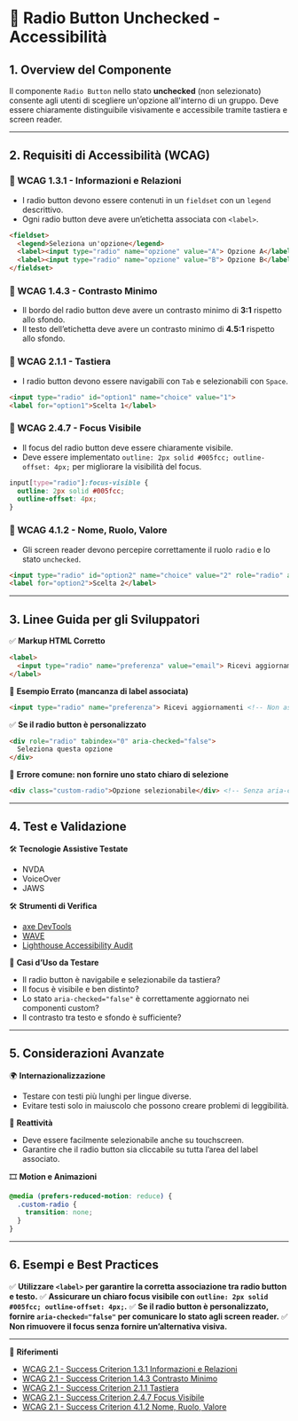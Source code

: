 # 📌 Radio Button Unchecked - Accessibilità

## 1. Overview del Componente
Il componente `Radio Button` nello stato **unchecked** (non selezionato) consente agli utenti di scegliere un'opzione all'interno di un gruppo. Deve essere chiaramente distinguibile visivamente e accessibile tramite tastiera e screen reader.

---

## 2. Requisiti di Accessibilità (WCAG)

### 🔹 WCAG 1.3.1 - Informazioni e Relazioni
- I radio button devono essere contenuti in un `fieldset` con un `legend` descrittivo.
- Ogni radio button deve avere un’etichetta associata con `<label>`.

```html
<fieldset>
  <legend>Seleziona un'opzione</legend>
  <label><input type="radio" name="opzione" value="A"> Opzione A</label>
  <label><input type="radio" name="opzione" value="B"> Opzione B</label>
</fieldset>
```

### 🔹 WCAG 1.4.3 - Contrasto Minimo
- Il bordo del radio button deve avere un contrasto minimo di **3:1** rispetto allo sfondo.
- Il testo dell’etichetta deve avere un contrasto minimo di **4.5:1** rispetto allo sfondo.

### 🔹 WCAG 2.1.1 - Tastiera
- I radio button devono essere navigabili con `Tab` e selezionabili con `Space`.

```html
<input type="radio" id="option1" name="choice" value="1">
<label for="option1">Scelta 1</label>
```

### 🔹 WCAG 2.4.7 - Focus Visibile
- Il focus del radio button deve essere chiaramente visibile.
- Deve essere implementato `outline: 2px solid #005fcc; outline-offset: 4px;` per migliorare la visibilità del focus.

```css
input[type="radio"]:focus-visible {
  outline: 2px solid #005fcc;
  outline-offset: 4px;
}
```

### 🔹 WCAG 4.1.2 - Nome, Ruolo, Valore
- Gli screen reader devono percepire correttamente il ruolo `radio` e lo stato `unchecked`.

```html
<input type="radio" id="option2" name="choice" value="2" role="radio" aria-checked="false">
<label for="option2">Scelta 2</label>
```

---

## 3. Linee Guida per gli Sviluppatori

✅ **Markup HTML Corretto**
```html
<label>
  <input type="radio" name="preferenza" value="email"> Ricevi aggiornamenti via email
</label>
```

🚫 **Esempio Errato (mancanza di label associata)**
```html
<input type="radio" name="preferenza"> Ricevi aggiornamenti <!-- Non associato correttamente -->
```

✅ **Se il radio button è personalizzato**
```html
<div role="radio" tabindex="0" aria-checked="false">
  Seleziona questa opzione
</div>
```

🚫 **Errore comune: non fornire uno stato chiaro di selezione**
```html
<div class="custom-radio">Opzione selezionabile</div> <!-- Senza aria-checked -->
```

---

## 4. Test e Validazione

🛠 **Tecnologie Assistive Testate**
- NVDA
- VoiceOver
- JAWS

🛠 **Strumenti di Verifica**
- [axe DevTools](https://www.deque.com/axe/)
- [WAVE](https://wave.webaim.org/)
- [Lighthouse Accessibility Audit](https://developers.google.com/web/tools/lighthouse/)

🎯 **Casi d’Uso da Testare**
- Il radio button è navigabile e selezionabile da tastiera?
- Il focus è visibile e ben distinto?
- Lo stato `aria-checked="false"` è correttamente aggiornato nei componenti custom?
- Il contrasto tra testo e sfondo è sufficiente?

---

## 5. Considerazioni Avanzate

🌍 **Internazionalizzazione**
- Testare con testi più lunghi per lingue diverse.
- Evitare testi solo in maiuscolo che possono creare problemi di leggibilità.

📱 **Reattività**
- Deve essere facilmente selezionabile anche su touchscreen.
- Garantire che il radio button sia cliccabile su tutta l’area del label associato.

🎞 **Motion e Animazioni**
```css
@media (prefers-reduced-motion: reduce) {
  .custom-radio {
    transition: none;
  }
}
```

---

## 6. Esempi e Best Practices
✅ **Utilizzare `<label>` per garantire la corretta associazione tra radio button e testo.**
✅ **Assicurare un chiaro focus visibile con `outline: 2px solid #005fcc; outline-offset: 4px;`.**
✅ **Se il radio button è personalizzato, fornire `aria-checked="false"` per comunicare lo stato agli screen reader.**
✅ **Non rimuovere il focus senza fornire un’alternativa visiva.**

---

📌 **Riferimenti**
- [WCAG 2.1 - Success Criterion 1.3.1 Informazioni e Relazioni](https://www.w3.org/TR/WCAG21/#info-and-relationships)
- [WCAG 2.1 - Success Criterion 1.4.3 Contrasto Minimo](https://www.w3.org/TR/WCAG21/#contrast-minimum)
- [WCAG 2.1 - Success Criterion 2.1.1 Tastiera](https://www.w3.org/TR/WCAG21/#keyboard)
- [WCAG 2.1 - Success Criterion 2.4.7 Focus Visibile](https://www.w3.org/TR/WCAG21/#focus-visible)
- [WCAG 2.1 - Success Criterion 4.1.2 Nome, Ruolo, Valore](https://www.w3.org/TR/WCAG21/#name-role-value)